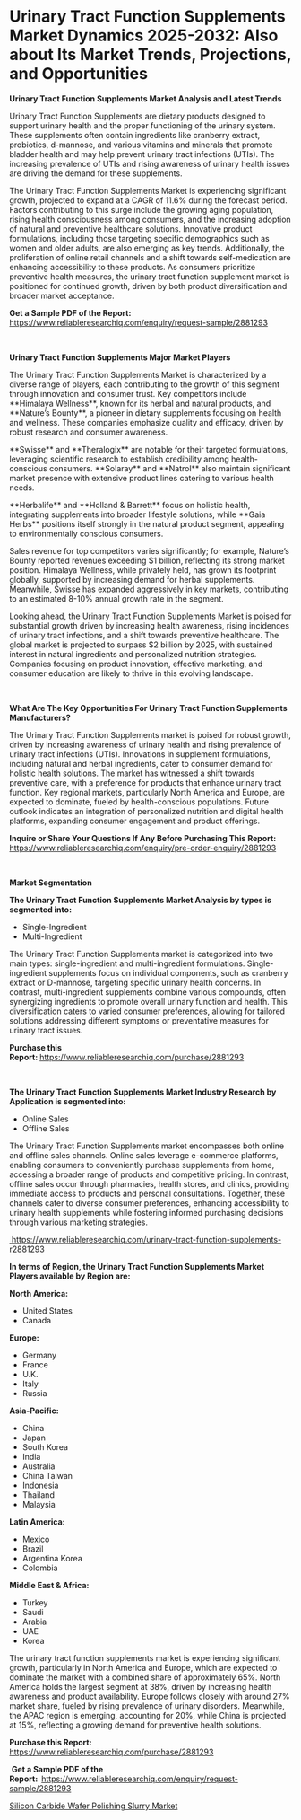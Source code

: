 <p><h1>Urinary Tract Function Supplements Market Dynamics 2025-2032: Also about Its Market Trends, Projections, and Opportunities</h1></p><p><strong>Urinary Tract Function Supplements Market Analysis and Latest Trends</strong></p>
<p><p>Urinary Tract Function Supplements are dietary products designed to support urinary health and the proper functioning of the urinary system. These supplements often contain ingredients like cranberry extract, probiotics, d-mannose, and various vitamins and minerals that promote bladder health and may help prevent urinary tract infections (UTIs). The increasing prevalence of UTIs and rising awareness of urinary health issues are driving the demand for these supplements.</p><p>The Urinary Tract Function Supplements Market is experiencing significant growth, projected to expand at a CAGR of 11.6% during the forecast period. Factors contributing to this surge include the growing aging population, rising health consciousness among consumers, and the increasing adoption of natural and preventive healthcare solutions. Innovative product formulations, including those targeting specific demographics such as women and older adults, are also emerging as key trends. Additionally, the proliferation of online retail channels and a shift towards self-medication are enhancing accessibility to these products. As consumers prioritize preventive health measures, the urinary tract function supplement market is positioned for continued growth, driven by both product diversification and broader market acceptance.</p></p>
<p><strong>Get a Sample PDF of the Report:&nbsp;</strong> <a href="https://www.reliableresearchiq.com/enquiry/request-sample/2881293?utm_campaign=2455&utm_medium=2&utm_source=Github&utm_content=ia&utm_term=12032025&utm_id=urinary-tract-function-supplements">https://www.reliableresearchiq.com/enquiry/request-sample/2881293</a></p>
<p>&nbsp;</p>
<p><strong>Urinary Tract Function Supplements Major Market Players</strong></p>
<p><p>The Urinary Tract Function Supplements Market is characterized by a diverse range of players, each contributing to the growth of this segment through innovation and consumer trust. Key competitors include **Himalaya Wellness**, known for its herbal and natural products, and **Nature’s Bounty**, a pioneer in dietary supplements focusing on health and wellness. These companies emphasize quality and efficacy, driven by robust research and consumer awareness.</p><p>**Swisse** and **Theralogix** are notable for their targeted formulations, leveraging scientific research to establish credibility among health-conscious consumers. **Solaray** and **Natrol** also maintain significant market presence with extensive product lines catering to various health needs. </p><p>**Herbalife** and **Holland & Barrett** focus on holistic health, integrating supplements into broader lifestyle solutions, while **Gaia Herbs** positions itself strongly in the natural product segment, appealing to environmentally conscious consumers. </p><p>Sales revenue for top competitors varies significantly; for example, Nature’s Bounty reported revenues exceeding $1 billion, reflecting its strong market position. Himalaya Wellness, while privately held, has grown its footprint globally, supported by increasing demand for herbal supplements. Meanwhile, Swisse has expanded aggressively in key markets, contributing to an estimated 8-10% annual growth rate in the segment.</p><p>Looking ahead, the Urinary Tract Function Supplements Market is poised for substantial growth driven by increasing health awareness, rising incidences of urinary tract infections, and a shift towards preventive healthcare. The global market is projected to surpass $2 billion by 2025, with sustained interest in natural ingredients and personalized nutrition strategies. Companies focusing on product innovation, effective marketing, and consumer education are likely to thrive in this evolving landscape.</p></p>
<p>&nbsp;</p>
<p><strong>What Are The Key Opportunities For Urinary Tract Function Supplements Manufacturers?</strong></p>
<p><p>The Urinary Tract Function Supplements market is poised for robust growth, driven by increasing awareness of urinary health and rising prevalence of urinary tract infections (UTIs). Innovations in supplement formulations, including natural and herbal ingredients, cater to consumer demand for holistic health solutions. The market has witnessed a shift towards preventive care, with a preference for products that enhance urinary tract function. Key regional markets, particularly North America and Europe, are expected to dominate, fueled by health-conscious populations. Future outlook indicates an integration of personalized nutrition and digital health platforms, expanding consumer engagement and product offerings.</p></p>
<p><strong>Inquire or Share Your Questions If Any Before Purchasing This Report:</strong> <a href="https://www.reliableresearchiq.com/enquiry/pre-order-enquiry/2881293?utm_campaign=2455&utm_medium=2&utm_source=Github&utm_content=ia&utm_term=12032025&utm_id=urinary-tract-function-supplements">https://www.reliableresearchiq.com/enquiry/pre-order-enquiry/2881293</a></p>
<p>&nbsp;</p>
<p><strong>Market Segmentation</strong></p>
<p><strong>The Urinary Tract Function Supplements Market Analysis by types is segmented into:</strong></p>
<p><ul><li>Single-Ingredient</li><li>Multi-Ingredient</li></ul></p>
<p><p>The Urinary Tract Function Supplements market is categorized into two main types: single-ingredient and multi-ingredient formulations. Single-ingredient supplements focus on individual components, such as cranberry extract or D-mannose, targeting specific urinary health concerns. In contrast, multi-ingredient supplements combine various compounds, often synergizing ingredients to promote overall urinary function and health. This diversification caters to varied consumer preferences, allowing for tailored solutions addressing different symptoms or preventative measures for urinary tract issues.</p></p>
<p><strong>Purchase this Report:&nbsp;</strong><a href="https://www.reliableresearchiq.com/purchase/2881293?utm_campaign=2455&utm_medium=2&utm_source=Github&utm_content=ia&utm_term=12032025&utm_id=urinary-tract-function-supplements">https://www.reliableresearchiq.com/purchase/2881293</a></p>
<p>&nbsp;</p>
<p><strong>The Urinary Tract Function Supplements Market Industry Research by Application is segmented into:</strong></p>
<p><ul><li>Online Sales</li><li>Offline Sales</li></ul></p>
<p><p>The Urinary Tract Function Supplements market encompasses both online and offline sales channels. Online sales leverage e-commerce platforms, enabling consumers to conveniently purchase supplements from home, accessing a broader range of products and competitive pricing. In contrast, offline sales occur through pharmacies, health stores, and clinics, providing immediate access to products and personal consultations. Together, these channels cater to diverse consumer preferences, enhancing accessibility to urinary health supplements while fostering informed purchasing decisions through various marketing strategies.</p></p>
<p><a href="https://www.reliableresearchiq.com/urinary-tract-function-supplements-r2881293?utm_campaign=2455&utm_medium=2&utm_source=Github&utm_content=ia&utm_term=12032025&utm_id=urinary-tract-function-supplements">&nbsp;https://www.reliableresearchiq.com/urinary-tract-function-supplements-r2881293</a></p>
<p><strong>In terms of Region, the Urinary Tract Function Supplements Market Players available by Region are:</strong></p>
<p>
    <p> <strong> North America: </strong>
        <ul>
            <li>United States</li>
            <li>Canada</li>
        </ul>
        </p> 
    <p> <strong> Europe: </strong>
        <ul>
            <li>Germany</li>
            <li>France</li>
            <li>U.K.</li>
            <li>Italy</li>
            <li>Russia</li>
        </ul>
        </p> 
    <p> <strong> Asia-Pacific: </strong>
        <ul>
            <li>China</li>
            <li>Japan</li>
            <li>South Korea</li>
            <li>India</li>
            <li>Australia</li>
            <li>China Taiwan</li>
            <li>Indonesia</li>
            <li>Thailand</li>
            <li>Malaysia</li>
        </ul>
        </p> 
    <p> <strong> Latin America: </strong>
        <ul>
            <li>Mexico</li>
            <li>Brazil</li>
            <li>Argentina Korea</li>
            <li>Colombia</li>
        </ul>
        </p> 
    <p> <strong> Middle East & Africa: </strong>
        <ul>
            <li>Turkey</li>
            <li>Saudi</li>
            <li>Arabia</li>
            <li>UAE</li>
            <li>Korea</li>
        </ul>
    </p>
    </p>
<p><p>The urinary tract function supplements market is experiencing significant growth, particularly in North America and Europe, which are expected to dominate the market with a combined share of approximately 65%. North America holds the largest segment at 38%, driven by increasing health awareness and product availability. Europe follows closely with around 27% market share, fueled by rising prevalence of urinary disorders. Meanwhile, the APAC region is emerging, accounting for 20%, while China is projected at 15%, reflecting a growing demand for preventive health solutions.</p></p>
<p><strong>Purchase this Report: </strong><a href="https://www.reliableresearchiq.com/purchase/2881293?utm_campaign=2455&utm_medium=2&utm_source=Github&utm_content=ia&utm_term=12032025&utm_id=urinary-tract-function-supplements">https://www.reliableresearchiq.com/purchase/2881293</a></p>
<p>&nbsp;<strong>Get a Sample PDF of the Report:&nbsp;&nbsp;</strong><a href="https://www.reliableresearchiq.com/enquiry/request-sample/2881293?utm_campaign=2455&utm_medium=2&utm_source=Github&utm_content=ia&utm_term=12032025&utm_id=urinary-tract-function-supplements">https://www.reliableresearchiq.com/enquiry/request-sample/2881293</a></p>
<p><strong></strong></p>
<p><p><a href="https://github.com/AlisaRowe24/Market-Research-Report-List-1/blob/main/silicon-carbide-wafer-polishing-slurry-market.md?utm_campaign=2455&utm_medium=2&utm_source=Github&utm_content=ia&utm_term=12032025&utm_id=urinary-tract-function-supplements">Silicon Carbide Wafer Polishing Slurry Market</a></p></p>
